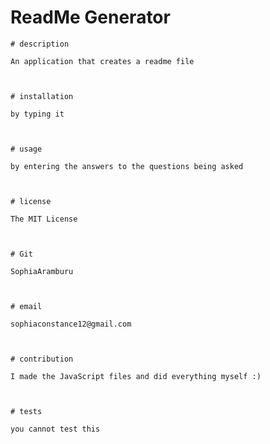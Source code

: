 # ReadMe Generator

    # description
    
    An application that creates a readme file
    
   
   
    # installation
    
    by typing it
    
    
    
    # usage
    
    by entering the answers to the questions being asked
    
   
   
    # license
    
    The MIT License
    
    
    
    # Git
    
    SophiaAramburu
    
  
  
    # email
    
    sophiaconstance12@gmail.com
    
   
   
    # contribution
    
    I made the JavaScript files and did everything myself :)

    
    
    # tests

    you cannot test this